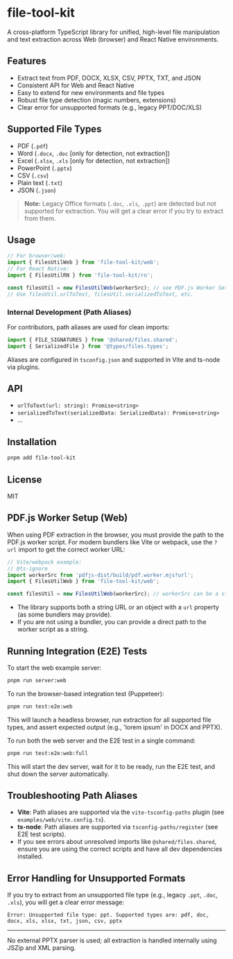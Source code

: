 # file-tool-kit

A cross-platform TypeScript library for unified, high-level file manipulation and text extraction across Web (browser) and React Native environments.

## Features
- Extract text from PDF, DOCX, XLSX, CSV, PPTX, TXT, and JSON
- Consistent API for Web and React Native
- Easy to extend for new environments and file types
- Robust file type detection (magic numbers, extensions)
- Clear error for unsupported formats (e.g., legacy PPT/DOC/XLS)

## Supported File Types
- PDF (`.pdf`)
- Word (`.docx`, `.doc` [only for detection, not extraction])
- Excel (`.xlsx`, `.xls` [only for detection, not extraction])
- PowerPoint (`.pptx`)
- CSV (`.csv`)
- Plain text (`.txt`)
- JSON (`.json`)

> **Note:** Legacy Office formats (`.doc`, `.xls`, `.ppt`) are detected but not supported for extraction. You will get a clear error if you try to extract from them.

## Usage
```ts
// For browser/web:
import { FilesUtilWeb } from 'file-tool-kit/web';
// For React Native:
import { FilesUtilRN } from 'file-tool-kit/rn';

const filesUtil = new FilesUtilWeb(workerSrc); // see PDF.js Worker Setup below
// Use filesUtil.urlToText, filesUtil.serializedToText, etc.
```

### Internal Development (Path Aliases)
For contributors, path aliases are used for clean imports:
```ts
import { FILE_SIGNATURES } from '@shared/files.shared';
import { SerializedFile } from '@types/files.types';
```
Aliases are configured in `tsconfig.json` and supported in Vite and ts-node via plugins.

## API
- `urlToText(url: string): Promise<string>`
- `serializedToText(serializedData: SerializedData): Promise<string>`
- ...

## Installation
```sh
pnpm add file-tool-kit
```

## License
MIT 

## PDF.js Worker Setup (Web)

When using PDF extraction in the browser, you must provide the path to the PDF.js worker script. For modern bundlers like Vite or webpack, use the `?url` import to get the correct worker URL:

```ts
// Vite/webpack example:
// @ts-ignore
import workerSrc from 'pdfjs-dist/build/pdf.worker.mjs?url';
import { FilesUtilWeb } from 'file-tool-kit/web';

const filesUtil = new FilesUtilWeb(workerSrc); // workerSrc can be a string or { url: string }
```

- The library supports both a string URL or an object with a `url` property (as some bundlers may provide).
- If you are not using a bundler, you can provide a direct path to the worker script as a string. 

## Running Integration (E2E) Tests

To start the web example server:

```sh
pnpm run server:web
```

To run the browser-based integration test (Puppeteer):

```sh
pnpm run test:e2e:web
```

This will launch a headless browser, run extraction for all supported file types, and assert expected output (e.g., 'lorem ipsum' in DOCX and PPTX).

To run both the web server and the E2E test in a single command:

```sh
pnpm run test:e2e:web:full
```

This will start the dev server, wait for it to be ready, run the E2E test, and shut down the server automatically.

## Troubleshooting Path Aliases
- **Vite**: Path aliases are supported via the `vite-tsconfig-paths` plugin (see `examples/web/vite.config.ts`).
- **ts-node**: Path aliases are supported via `tsconfig-paths/register` (see E2E test scripts).
- If you see errors about unresolved imports like `@shared/files.shared`, ensure you are using the correct scripts and have all dev dependencies installed.

## Error Handling for Unsupported Formats
If you try to extract from an unsupported file type (e.g., legacy `.ppt`, `.doc`, `.xls`), you will get a clear error message:

```
Error: Unsupported file type: ppt. Supported types are: pdf, doc, docx, xls, xlsx, txt, json, csv, pptx
```

---

No external PPTX parser is used; all extraction is handled internally using JSZip and XML parsing. 